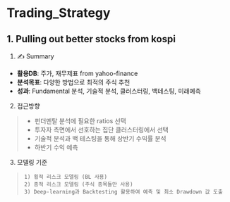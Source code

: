 # Trading_Strategy

## 1. Pulling out better stocks from kospi

1) ✍ Summary
- **활용DB**: 주가, 재무제표 from yahoo-finance
- **분석목표**: 다양한 방법으로 최적의 주식 추천
- **성과**: Fundamental 분석, 기술적 분석, 클러스터링, 백테스팅, 미래예측

2) 접근방향
> - 펀더멘탈 분석에 필요한 ratios 선택
> - 투자자 측면에서 선호하는 집단 클러스터링에서 선택
> - 기술적 분석과 백 테스팅을 통해 상반기 수익률 분석
> - 하반기 수익 예측

3) 모델링 기준
>     1) 횡적 리스크 모델링 (BL 사용)
>     2) 종적 리스크 모델링 (주식 종목들만 사용)
>     3) Deep-learning과 Backtesting 활용하여 예측 및 최소 Drawdown 값 도출
